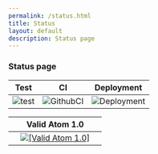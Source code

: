 ```yaml
---
permalink: /status.html
title: Status
layout: default
description: Status page
---
```


### Status page

<center>
<table>
  <thead>
    <tr>
      <th><center>Test</th>
      <th><center>CI</center></th>
      <th><center>Deployment</center></th>
    </tr>
  </thead>
  <tbody><center>
    <tr>
      <td><center><img src="https://github.com/wryyyyyyyy/runner_one/workflows/test/badge.svg" alt="test" /></center></td>
      <td><center><img src="https://github.com/wryyyyyyyy/runner_one/workflows/CI/badge.svg" alt="GithubCI" /></center></td>
      <td><center><img src="https://github.com/wryyyyyyyy/runner_one/workflows/deploy/badge.svg" alt="Deployment" /></center></td>
    </tr>
  </center></tbody>
</table>
</center>

<center>
<table>
  <thead>
    <tr>
      <th><center></center></th>
      <th><center>Valid Atom 1.0</center></th>
      <th><center></center></th>
    </tr>
  </thead>
  <tbody><center>
    <tr>
      <td><center></center></td>
      <td><center><a href="https://validator.w3.org/feed/check.cgi?url=https://wryyyyyyyy.github.io/runner_one/feed.xml"><img src="https://wryyyyyyyy.github.io/runner_one/assets/img/valid-atom.png" alt="[Valid Atom 1.0]" title="Validate my Atom 1.0 feed" /></a></center></td>
      <td><center></center></td>
    </tr>
  </center></tbody>
</table>
</center>
